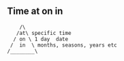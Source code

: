 
## Time at on in

        /\
       /at\ specific time
      / on \ 1 day  date
     /  in  \ months, seasons, years etc 
    /________\
